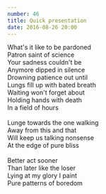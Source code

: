 ```yaml
---
number: 46
title: Quick presentation
date: 2016-08-26 20:00
---
```


What's it like to be pardoned<br>
Patron saint of science<br>
Your sadness couldn't be<br>
Anymore dipped in silence<br>
Drowning patience out until<br>
Lungs fill up with bated breath<br>
Waiting won't forget about<br>
Holding hands with death<br>
In a field of hours<br>
<br>
Lunge towards the one walking<br>
Away from this and that<br>
Will keep us talking nonsense<br>
At the edge of pure bliss<br>
<br>
Better act sooner<br>
Than later like the loser<br>
Lying at my glory I paint<br>
Pure patterns of boredom<br>